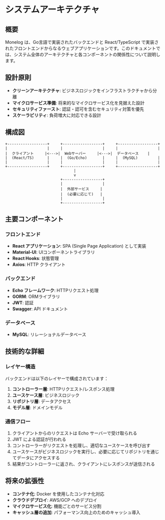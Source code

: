 # システムアーキテクチャ

## 概要

Monelog は、Go言語で実装されたバックエンドと React/TypeScript で実装されたフロントエンドからなるウェブアプリケーションです。このドキュメントでは、システム全体のアーキテクチャと各コンポーネントの関係性について説明します。

## 設計原則

- **クリーンアーキテクチャ**: ビジネスロジックをインフラストラクチャから分離
- **マイクロサービス準備**: 将来的なマイクロサービス化を見据えた設計
- **セキュリティファースト**: 認証・認可を含むセキュリティ対策を優先
- **スケーラビリティ**: 負荷増大に対応できる設計

## 構成図

```
+------------------+     +------------------+     +------------------+
|                  |     |                  |     |                  |
|  クライアント     |<--->|  Webサーバー     |<--->|  データベース    |
|  (React/TS)      |     |  (Go/Echo)       |     |  (MySQL)         |
|                  |     |                  |     |                  |
+------------------+     +------------------+     +------------------+
                               |
                               v
                         +------------------+
                         |                  |
                         |  外部サービス     |
                         |  (必要に応じて)   |
                         |                  |
                         +------------------+
```

## 主要コンポーネント

### フロントエンド
- **React アプリケーション**: SPA (Single Page Application) として実装
- **Material-UI**: UIコンポーネントライブラリ
- **React Hooks**: 状態管理
- **Axios**: HTTP クライアント

### バックエンド
- **Echo フレームワーク**: HTTPリクエスト処理
- **GORM**: ORMライブラリ
- **JWT**: 認証
- **Swagger**: API ドキュメント

### データベース
- **MySQL**: リレーショナルデータベース

## 技術的な詳細

### レイヤー構造
バックエンドは以下のレイヤーで構成されています：
1. **コントローラー層**: HTTPリクエスト/レスポンス処理
2. **ユースケース層**: ビジネスロジック
3. **リポジトリ層**: データアクセス
4. **モデル層**: ドメインモデル

### 通信フロー
1. クライアントからのリクエストは Echo サーバーで受け取られる
2. JWT による認証が行われる
3. コントローラーがリクエストを処理し、適切なユースケースを呼び出す
4. ユースケースがビジネスロジックを実行し、必要に応じてリポジトリを通じてデータにアクセスする
5. 結果がコントローラーに返され、クライアントにレスポンスが送信される

## 将来の拡張性

- **コンテナ化**: Docker を使用したコンテナ化対応
- **クラウドデプロイ**: AWS/GCP へのデプロイ
- **マイクロサービス化**: 機能ごとのサービス分割
- **キャッシュ層の追加**: パフォーマンス向上のためのキャッシュ導入